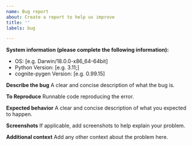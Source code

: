 ```yaml
---
name: Bug report
about: Create a report to help us improve
title: ''
labels: bug

---
```

**System information (please complete the following information):**
 - OS: [e.g. Darwin/18.0.0-x86_64-64bit]
 - Python Version: [e.g. 3.11;]
 - cognite-pygen Version: [e.g. 0.99.15]

**Describe the bug**
A clear and concise description of what the bug is.

**To Reproduce**
Runnable code reproducing the error.

**Expected behavior**
A clear and concise description of what you expected to happen.

**Screenshots**
If applicable, add screenshots to help explain your problem.


**Additional context**
Add any other context about the problem here.
